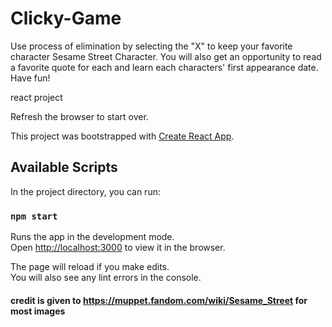 # Clicky-Game

Use process of elimination by selecting the "X" to keep your favorite character Sesame Street Character. You will also get an opportunity to read a favorite quote for each and learn each characters' first appearance date. Have fun!

react project


Refresh the browser to start over.

This project was bootstrapped with [Create React App](https://github.com/facebook/create-react-app).

## Available Scripts

In the project directory, you can run:

### `npm start`

Runs the app in the development mode.<br>
Open [http://localhost:3000](http://localhost:3000) to view it in the browser.

The page will reload if you make edits.<br>
You will also see any lint errors in the console.



#### credit is given to https://muppet.fandom.com/wiki/Sesame_Street for most images

